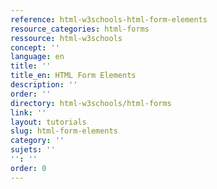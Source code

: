 ```yaml
---
reference: html-w3schools-html-form-elements
resource_categories: html-forms
ressource: html-w3schools
concept: ''
language: en
title: ''
title_en: HTML Form Elements
description: ''
order: ''
directory: html-w3schools/html-forms
link: ''
layout: tutorials
slug: html-form-elements
category: ''
sujets: ''
'': ''
order: 0
---
```

